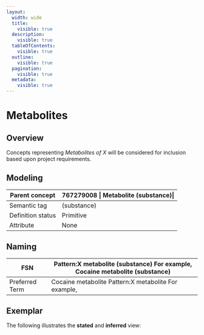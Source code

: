 ```yaml
---
layout:
  width: wide
  title:
    visible: true
  description:
    visible: true
  tableOfContents:
    visible: true
  outline:
    visible: true
  pagination:
    visible: true
  metadata:
    visible: true
---
```


# Metabolites

## Overview

Concepts representing _Metabolites of X_ will be considered for inclusion based upon project requirements.

## Modeling

| Parent concept    | 767279008 \| Metabolite (substance)\| |
| ----------------- | ------------------------------------- |
| Semantic tag      | (substance)                           |
| Definition status | Primitive                             |
| Attribute         | None                                  |

## Naming

| FSN            | Pattern:X metabolite (substance) For example, Cocaine metabolite (substance) |
| -------------- | ---------------------------------------------------------------------------- |
| Preferred Term | Cocaine metabolite Pattern:X metabolite For example,                         |

## Exemplar

The following illustrates the **stated** and **inferred** view:

<figure><img src="../../../../../../authoring/substance/images/174691622.png" alt=""><figcaption></figcaption></figure>
